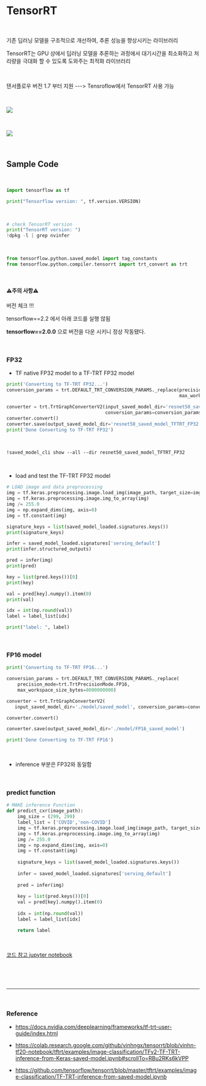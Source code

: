 # TensorRT



<br/>

기존 딥러닝 모델을 구조적으로 개선하여, 추론 성능을 향상시키는 라이브러리

TensorRT는 GPU 상에서 딥러닝 모델을 추론하는 과정에서 대기시간을 최소화하고 처리량을 극대화 할 수 있도록 도와주는 최적화 라이브러리

<br/>

텐서플로우 버전 1.7 부터 지원 ---> Tensroflow에서 TensorRT 사용 가능





<br/>

![](./img/tensorrt-graph.png)





<br/>

![](./img/tensorRT.png)



<br/>

## Sample Code

<br/>

```python
import tensorflow as tf

print("Tensorflow version: ", tf.version.VERSION)
```

<br/>

```python
# check TensorRT version
print("TensorRT version: ")
!dpkg -l | grep nvinfer
```

<br/>

```python
from tensorflow.python.saved_model import tag_constants
from tensorflow.python.compiler.tensorrt import trt_convert as trt
```



<br/>

#### :warning:주의 사항:warning:

버전 체크 !!!

tensorflow==2.2 에서 아래 코드를 실행 않됨

**tensorflow==2.0.0** 으로 버전을 다운 시키니 정상 작동됐다.



<br/>

### FP32

- TF native FP32 model to a TF-TRT FP32 model

```python
print('Converting to TF-TRT FP32...')
conversion_params = trt.DEFAULT_TRT_CONVERSION_PARAMS._replace(precision_mode=trt.TrtPrecisionMode.FP32,
                                                               max_workspace_size_bytes=8000000000)

converter = trt.TrtGraphConverterV2(input_saved_model_dir='resnet50_saved_model',
                                    conversion_params=conversion_params)
converter.convert()
converter.save(output_saved_model_dir='resnet50_saved_model_TFTRT_FP32')
print('Done Converting to TF-TRT FP32')
```



<br/>

```
!saved_model_cli show --all --dir resnet50_saved_model_TFTRT_FP32
```



<br/>

-  load and test the TF-TRT FP32 model

```python
# LOAD image and data preprocessing
img = tf.keras.preprocessing.image.load_img(image_path, target_size=img_size)
img = tf.keras.preprocessing.image.img_to_array(img)
img /= 255.0
img = np.expand_dims(img, axis=0)
img = tf.constant(img)
```

```python
signature_keys = list(saved_model_loaded.signatures.keys())
print(signature_keys)

infer = saved_model_loaded.signatures['serving_default']
print(infer.structured_outputs)

pred = infer(img)
print(pred)

key = list(pred.keys())[0]
print(key)

val = pred[key].numpy().item(0)
print(val)

idx = int(np.round(val))
label = label_list[idx]

print("label: ", label)
```



<br/>

### FP16 model

```python
print('Converting to TF-TRT FP16...')

conversion_params = trt.DEFAULT_TRT_CONVERSION_PARAMS._replace(
    precision_mode=trt.TrtPrecisionMode.FP16,
    max_workspace_size_bytes=8000000000)

converter = trt.TrtGraphConverterV2(
   input_saved_model_dir='./model/saved_model', conversion_params=conversion_params)

converter.convert()

converter.save(output_saved_model_dir='./model/FP16_saved_model')

print('Done Converting to TF-TRT FP16')
```



<br/>

- inference 부분은 FP32와 동일함



<br/>

### predict function

```python
# MAKE inference Function
def predict_cxr(image_path):
    img_size = (299, 299)
    label_list = ['COVID','non-COVID']
    img = tf.keras.preprocessing.image.load_img(image_path, target_size=img_size)
    img = tf.keras.preprocessing.image.img_to_array(img)
    img /= 255.0
    img = np.expand_dims(img, axis=0)
    img = tf.constant(img)
    
    signature_keys = list(saved_model_loaded.signatures.keys())
    
    infer = saved_model_loaded.signatures['serving_default']
    
    pred = infer(img)
    
    key = list(pred.keys())[0]
    val = pred[key].numpy().item(0)
    
    idx = int(np.round(val))
    label = label_list[idx]

    return label
```



<br/>

[코드 참고 jupyter notebook](Using_tensorRT.ipynb)

<br/>



<br/>

<br/>

-----------------

<br/>

### Reference

- https://docs.nvidia.com/deeplearning/frameworks/tf-trt-user-guide/index.html

- https://colab.research.google.com/github/vinhngx/tensorrt/blob/vinhn-tf20-notebook/tftrt/examples/image-classification/TFv2-TF-TRT-inference-from-Keras-saved-model.ipynb#scrollTo=RBu2RKs6kVPP
- https://github.com/tensorflow/tensorrt/blob/master/tftrt/examples/image-classification/TF-TRT-inference-from-saved-model.ipynb



<br/>